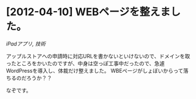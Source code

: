 # [2012-04-10] WEBページを整えました。
_iPadアプリ, 技術_

アップルストアへの申請時に対応URLを書かないといけないので、ドメインを取ったところをかいたのですが、中身は空っぽ工事中だったので、急遽WordPressを導入し、体裁だけ整えました。
WBEページがしょぼいからって落ちるのだろうか？？

なぞです。

